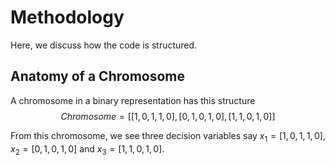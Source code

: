 # Methodology

Here, we discuss how the code is structured.

## Anatomy of a Chromosome

A chromosome in a binary representation has this structure
$$
Chromosome = [
  [1, 0, 1, 1, 0],
  [0, 1, 0, 1, 0],
  [1, 1, 0, 1, 0]
]
$$

From this chromosome, we see three decision variables say $x_1 = [1, 0, 1, 1, 0]$, $x_2 = [0, 1, 0, 1, 0]$ and $x_3 = [1, 1, 0, 1, 0]$.